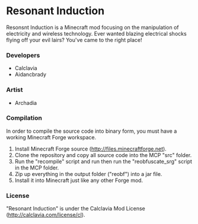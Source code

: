 Resonant Induction
======
Resonsnt Induction is a Minecraft mod focusing on the manipulation of electricity and wireless technology. Ever wanted blazing electrical shocks flying off your evil lairs? You've came to the right place!

### Developers
* Calclavia
* Aidancbrady

### Artist
* Archadia

### Compilation
In order to compile the source code into binary form, you must have a working Minecraft Forge workspace.

1. Install Minecraft Forge source (http://files.minecraftforge.net).
2. Clone the repository and copy all source code into the MCP "src" folder.
3. Run the "recompile" script and run then run the "reobfuscate_srg" script in the MCP folder.
4. Zip up everything in the output folder ("reobf") into a jar file.
5. Install it into Minecraft just like any other Forge mod.

### License
"Resonant Induction" is under the Calclavia Mod License (http://calclavia.com/license/cl).
